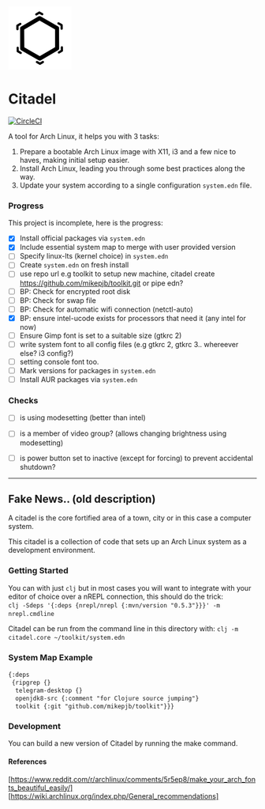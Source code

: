 <img src="citadel-logo.svg" alt="Citadel Logo" width="128" height="128">

# Citadel

[![CircleCI](https://circleci.com/gh/mikepjb/citadel.svg?style=svg)](https://circleci.com/gh/mikepjb/citadel)

A tool for Arch Linux, it helps you with 3 tasks:

1. Prepare a bootable Arch Linux image with X11, i3 and a few nice to haves, making initial setup easier.
2. Install Arch Linux, leading you through some best practices along the way.
3. Update your system according to a single configuration `system.edn` file.

### Progress

This project is incomplete, here is the progress:

- [x] Install official packages via `system.edn`
- [x] Include essential system map to merge with user provided version
- [ ] Specify linux-lts (kernel choice) in `system.edn`
- [ ] Create `system.edn` on fresh install
- [ ] use repo url e.g toolkit to setup new machine, citadel create https://github.com/mikepjb/toolkit.git or pipe edn?
- [ ] BP: Check for encrypted root disk
- [ ] BP: Check for swap file
- [ ] BP: Check for automatic wifi connection (netctl-auto)
- [x] BP: ensure intel-ucode exists for processors that need it (any intel for now)
- [ ] Ensure Gimp font is set to a suitable size (gtkrc 2)
- [ ] write system font to all config files (e.g gtkrc 2, gtkrc 3.. whereever else? i3 config?)
- [ ] setting console font too.
- [ ] Mark versions for packages in `system.edn`
- [ ] Install AUR packages via `system.edn`

### Checks
- [ ] is using modesetting (better than intel)
- [ ] is a member of video group? (allows changing brightness using modesetting)
- [ ] is power button set to inactive (except for forcing) to prevent accidental shutdown?


---

## Fake News.. (old description)

A citadel is the core fortified area of a town, city or in this case a computer system.

This citadel is a collection of code that sets up an Arch Linux system as a development environment.

### Getting Started

You can with just `clj` but in most cases you will want to integrate with your editor of choice over a nREPL connection, this should do the trick:  
`clj -Sdeps '{:deps {nrepl/nrepl {:mvn/version "0.5.3"}}}' -m nrepl.cmdline`

Citadel can be run from the command line in this directory with:
`clj -m citadel.core ~/toolkit/system.edn`

### System Map Example

```
{:deps
 {ripgrep {}
  telegram-desktop {}
  openjdk8-src {:comment "for Clojure source jumping"}
  toolkit {:git "github.com/mikepjb/toolkit"}}}
```

### Development

You can build a new version of Citadel by running the make command.

#### References

[https://www.reddit.com/r/archlinux/comments/5r5ep8/make_your_arch_fonts_beautiful_easily/]
[https://wiki.archlinux.org/index.php/General_recommendations]
